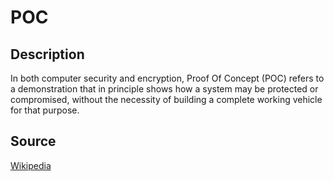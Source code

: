 # POC

## Description

In both computer security and encryption, Proof Of Concept (POC) refers to a demonstration that in principle shows how a system may be protected or compromised, without the necessity of building a complete working vehicle for that purpose.

## Source

[Wikipedia](https://en.wikipedia.org/wiki/Proof_of_concept#Security)
